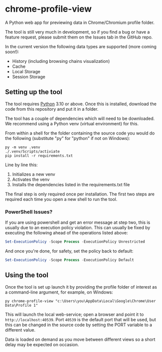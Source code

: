 # chrome-profile-view

A Python web app for previewing data in Chrome/Chromium profile folder.

The tool is still very much in development, so if you find a bug or have a 
feature request, please submit them on the Issues tab in the GitHub repo. 

In the current version the following data types are supported (more coming 
soon!):

* History (including browsing chains visualization)
* Cache
* Local Storage
* Session Storage

## Setting up the tool
The tool requires [Python](https://python.org) 3.10 or above. Once this is 
installed, download the code from this repository and put it in a folder.

The tool has a couple of dependencies which will need to be downloaded. We
recommend using a Python venv (virtual environment) for this.

From within a shell for the folder containing the source code you would do 
the following (substitute "py" for "python" if not on Windows):

```commandline
py -m venv .venv
./.venv/Scripts/activiate
pip install -r requirements.txt
```

Line by line this:
1. Initializes a new venv
2. Activates the venv
3. Installs the dependencies listed in the requirements.txt file

The final step is only required once per installation. The first two
steps are required each time you open a new shell to run the tool.

### PowerShell Issues?

If you are using powershell and get an error message at step two, this is 
usually due to an execution policy violation. This can usually be fixed by
executing the following ahead of the operations listed above:

```powershell
Set-ExecutionPolicy -Scope Process -ExecutionPolicy Unrestricted
```

And once you're done, for safety, set the policy back to default:

```powershell
Set-ExecutionPolicy -Scope Process -ExecutionPolicy Default
```

## Using the tool

Once the tool is set up launch it by providing the profile folder of interest
as a command-line argument, for example, on Windows:

```commandline
py chrome-profile-view "c:\Users\you\AppData\Local\Google\Chrome\User Data\Profile 1"
```

This will launch the local web-service; open a browser and point it to 
`http://localhost:40539`. Port `40539` is the default port that will be used, 
but this can be changed in the source code by setting the PORT variable to a 
different value.

Data is loaded on demand as you move between different views so a short delay
may be expected on occasion.